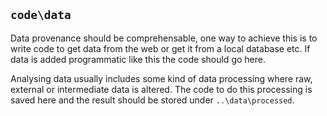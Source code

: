 ## `code\data`

Data provenance should be comprehensable, one way to achieve this is to write code to get data from the web or get it from a local database etc. If data is added programmatic like this the code should go here. 

Analysing data usually includes some kind of data processing where raw, external or intermediate data is altered. The code to do this processing is saved here and the result should be stored under `..\data\processed`.
